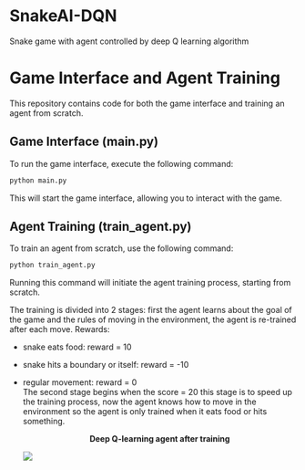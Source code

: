 # SnakeAI-DQN
Snake game with agent controlled by deep Q learning algorithm

# Game Interface and Agent Training

This repository contains code for both the game interface and training an agent from scratch.

## Game Interface (main.py)

To run the game interface, execute the following command:

```bash
python main.py
```

This will start the game interface, allowing you to interact with the game.

## Agent Training (train_agent.py)
To train an agent from scratch, use the following command:

```bash
python train_agent.py
```
Running this command will initiate the agent training process, starting from scratch.

The training is divided into 2 stages:
first the agent learns about the goal of the game and the rules of moving in the environment, the agent is re-trained after each move.
Rewards:
- snake eats food: reward = 10
- snake hits a boundary or itself: reward = -10
- regular movement: reward = 0  
The second stage begins when the score = 20 this stage is to speed up the training process, now the agent knows how to move in the environment so the agent is only trained when it eats food or hits something.

  <p align="center">
  <b> Deep Q-learning agent after training <b/>   
  
  ![](https://github.com/Passonei/SnakeAI_DQL/blob/main/gifs/SnakeAgentDQL.gif)  
  </p>